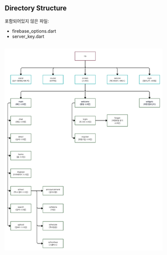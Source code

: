 ## Directory Structure

포함되어있지 않은 파일:

- firebase_options.dart
- server_key.dart

<br />
<img src="https://github.com/team-ilpalsam/Flutter_DaelimMarket/blob/main/readme/directory_structure.jpg">
